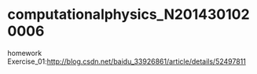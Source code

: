 # computationalphysics_N2014301020006
homework
Exercise_01:http://blog.csdn.net/baidu_33926861/article/details/52497811
